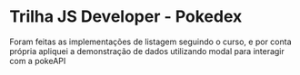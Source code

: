 # Trilha JS Developer - Pokedex

Foram feitas as implementações de listagem seguindo o curso, e por conta própria apliquei a demonstração de dados utilizando modal para interagir com a pokeAPI
